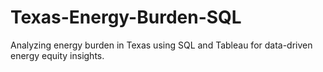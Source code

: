 # Texas-Energy-Burden-SQL
Analyzing energy burden in Texas using SQL and Tableau for data-driven energy equity insights.
